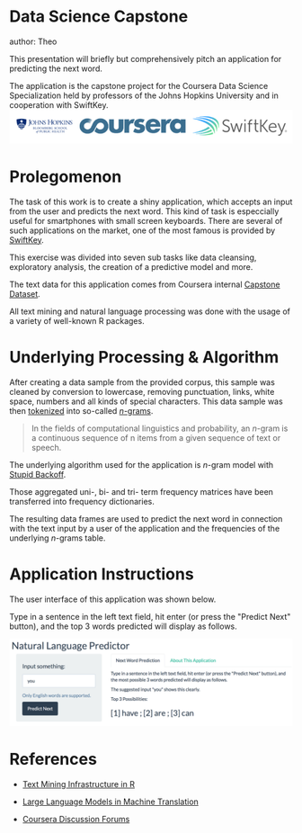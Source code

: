 Data Science Capstone
========================================================
author: Theo

This presentation will briefly but comprehensively pitch an application for predicting the next word.

The application is the capstone project for the Coursera Data Science Specialization held by professors of the Johns Hopkins University and in cooperation with SwiftKey.
![SwiftKey, Bloomberg & Coursera Logo](logos.png)

Prolegomenon
========================================================

The task of this work is to create a shiny application, which accepts an input from the user and predicts the next word. This kind of task is especcially useful for smartphones with small screen keyboards. There are several of such applications on the market, one of the most famous is provided by [SwiftKey](https://swiftkey.com "Click to check"). 

This exercise was divided into seven sub tasks like data cleansing, exploratory analysis, the creation of a predictive model and more.

The text data for this application comes from Coursera internal [Capstone Dataset](http://d396qusza40orc.cloudfront.net/dsscapstone/dataset/Coursera-SwiftKey.zip "Click to download"). 

All text mining and natural language processing was done with the usage of a variety of well-known R packages.

Underlying Processing & Algorithm
========================================================

After creating a data sample from the provided corpus, this sample was cleaned by conversion to lowercase, removing punctuation, links, white space, numbers and all kinds of special characters. This data sample was then [tokenized](http://en.wikipedia.org/wiki/Tokenization_%28lexical_analysis%29) into so-called [*n*-grams](http://en.wikipedia.org/wiki/N-gram). 

> In the fields of computational linguistics and probability, an *n*-gram is a continuous sequence of n items from a given sequence of text or speech.

The underlying algorithm used for the application is *n*-gram model with [Stupid Backoff](http://www.cs.columbia.edu/~smaskey/CS6998-0412/supportmaterial/langmodel_mapreduce.pdf).

Those aggregated uni-, bi- and tri- term frequency matrices have been transferred into frequency dictionaries.

The resulting data frames are used to predict the next word in connection with the text input by a user of the application and the frequencies of the underlying *n*-grams table.

Application Instructions
========================================================

The user interface of this application was shown below.

Type in a sentence in the left text field, hit enter (or press the "Predict Next" button), and the top 3 words predicted will display as follows.

![Application Screenshot](app_interface.png)

References
========================================================

- [Text Mining Infrastructure in R](http://www.jstatsoft.org/article/view/v025i05)

- [Large Language Models in Machine Translation](http://www.cs.columbia.edu/~smaskey/CS6998-0412/supportmaterial/langmodel_mapreduce.pdf)

- [Coursera Discussion Forums](https://www.coursera.org/learn/data-science-project/discussions)
